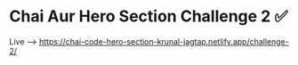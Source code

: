# Chai Aur Hero Section Challenge 2 ✅

Live --> https://chai-code-hero-section-krunal-jagtap.netlify.app/challenge-2/